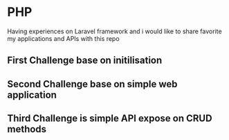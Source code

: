 # PHP
Having experiences on Laravel framework and i would like to share favorite my applications and APIs with this repo

## First Challenge base on initilisation 
## Second Challenge base on simple web application
## Third Challenge is simple API expose on CRUD methods

